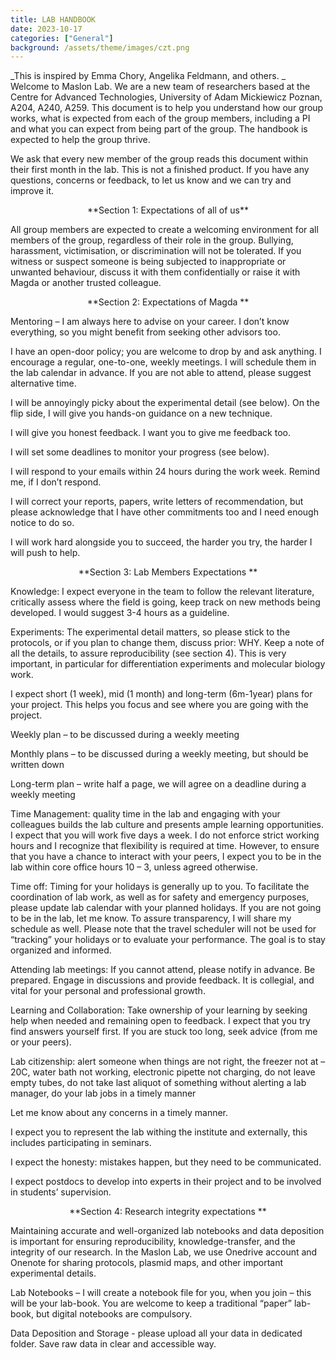 ```yaml
---
title: LAB HANDBOOK
date: 2023-10-17
categories: ["General"]
background: /assets/theme/images/czt.png
---
```


_This is inspired by Emma Chory, Angelika Feldmann, and others. 
_
Welcome to Maslon Lab. We are a new team of researchers based at the Centre for Advanced Technologies, University of Adam Mickiewicz Poznan, A204, A240, A259. This document is to help you understand how our group works, what is expected from each of the group members, including a PI and what you can expect from being part of the group. The handbook is expected to help the group thrive.  

We ask that every new member of the group reads this document within their first month in the lab. This is not a finished product. If you have any questions, concerns or feedback, to let us know and we can try and improve it.  
<p align="center">
**Section 1: Expectations of all of us**  
</p>
All group members are expected to create a welcoming environment for all members of the group, regardless of their role in the group. Bullying, harassment, victimisation, or discrimination will not be tolerated. If you witness or suspect someone is being subjected to inappropriate or unwanted behaviour, discuss it with them confidentially or raise it with Magda or another trusted colleague.  

<p align="center">
**Section 2: Expectations of Magda 
**</p>
Mentoring – I am always here to advise on your career. I don’t know everything, so you might benefit from seeking other advisors too.  

I have an open-door policy; you are welcome to drop by and ask anything. I encourage a regular, one-to-one, weekly meetings. I will schedule them in the lab calendar in advance. If you are not able to attend, please suggest alternative time. 

I will be annoyingly picky about the experimental detail (see below). On the flip side, I will give you hands-on guidance on a new technique.   

I will give you honest feedback. I want you to give me feedback too.  

I will set some deadlines to monitor your progress (see below). 

I will respond to your emails within 24 hours during the work week. Remind me, if I don’t respond. 

I will correct your reports, papers, write letters of recommendation, but please acknowledge that I have other commitments too and I need enough notice to do so.  

I will work hard alongside you to succeed, the harder you try, the harder I will push to help. 
<p align="center">
**Section 3: Lab Members Expectations  
**</p>
Knowledge: I expect everyone in the team to follow the relevant literature, critically assess where the field is going, keep track on new methods being developed. I would suggest 3-4 hours as a guideline. 

Experiments: The experimental detail matters, so please stick to the protocols, or if you plan to change them, discuss prior: WHY. Keep a note of all the details, to assure reproducibility (see section 4). This is very important, in particular for differentiation experiments and molecular biology work. 

I expect short (1 week), mid (1 month) and long-term (6m-1year) plans for your project. This helps you focus and see where you are going with the project.  

Weekly plan – to be discussed during a weekly meeting 

Monthly plans – to be discussed during a weekly meeting, but should be written down  

Long-term plan – write half a page, we will agree on a deadline during a weekly meeting  

Time Management: quality time in the lab and engaging with your colleagues builds the lab culture and presents ample learning opportunities. I expect that you will work five days a week. I do not enforce strict working hours and I recognize that flexibility is required at time. However, to ensure that you have a chance to interact with your peers, I expect you to be in the lab within core office hours 10 – 3, unless agreed otherwise. 

Time off: Timing for your holidays is generally up to you. To facilitate the coordination of lab work, as well as for safety and emergency purposes, please update lab calendar with your planned holidays. If you are not going to be in the lab, let me know. To assure transparency, I will share my schedule as well. Please note that the travel scheduler will not be used for “tracking” your holidays or to evaluate your performance. The goal is to stay organized and informed. 

Attending lab meetings: If you cannot attend, please notify in advance. Be prepared. Engage in discussions and provide feedback. It is collegial, and vital for your personal and professional growth.  

Learning and Collaboration: Take ownership of your learning by seeking help when needed and remaining open to feedback. I expect that you try find answers yourself first. If you are stuck too long, seek advice (from me or your peers). 

Lab citizenship: alert someone when things are not right, the freezer not at –20C, water bath not working, electronic pipette not charging, do not leave empty tubes, do not take last aliquot of something without alerting a lab manager, do your lab jobs in a timely manner 

Let me know about any concerns in a timely manner. 

I expect you to represent the lab withing the institute and externally, this includes participating in seminars.  

I expect the honesty: mistakes happen, but they need to be communicated.  

I expect postdocs to develop into experts in their project and to be involved in students’ supervision. 

<p align="center">
**Section 4: Research integrity expectations 
**</p>
Maintaining accurate and well-organized lab notebooks and data deposition is important for ensuring reproducibility, knowledge-transfer, and the integrity of our research. In the Maslon Lab, we use Onedrive account and Onenote for sharing protocols, plasmid maps, and other important experimental details.  

Lab Notebooks – I will create a notebook file for you, when you join – this will be your lab-book. You are welcome to keep a traditional “paper” lab-book, but digital notebooks are compulsory.  

Data Deposition and Storage - please upload all your data in dedicated folder. Save raw data in clear and accessible way. 
